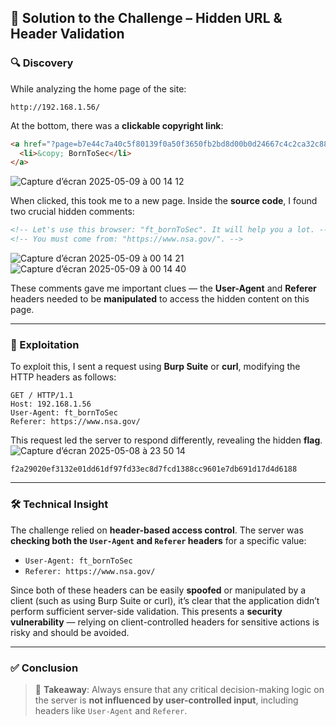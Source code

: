 ## 🧩 Solution to the Challenge – Hidden URL & Header Validation

### 🔍 Discovery

While analyzing the home page of the site:

```
http://192.168.1.56/
```

At the bottom, there was a **clickable copyright link**:

```html
<a href="?page=b7e44c7a40c5f80139f0a50f3650fb2bd8d00b0d24667c4c2ca32c88e13b758f">
  <li>&copy; BornToSec</li>
</a>
```

![Capture d’écran 2025-05-09 à 00 14 12](https://github.com/user-attachments/assets/ba035e5b-8e9d-41f6-849e-0c0e763e6cc8)


When clicked, this took me to a new page. Inside the **source code**, I found two crucial hidden comments:

```html
<!-- Let's use this browser: "ft_bornToSec". It will help you a lot. -->
<!-- You must come from: "https://www.nsa.gov/". -->
```

![Capture d’écran 2025-05-09 à 00 14 21](https://github.com/user-attachments/assets/37106dc7-7f4e-4eb1-887d-70cc36ca151d)
![Capture d’écran 2025-05-09 à 00 14 40](https://github.com/user-attachments/assets/c09f89ce-2176-49c9-821d-c8aac5833d71)


These comments gave me important clues — the **User-Agent** and **Referer** headers needed to be **manipulated** to access the hidden content on this page.

---

### 🧪 Exploitation

To exploit this, I sent a request using **Burp Suite** or **curl**, modifying the HTTP headers as follows:

```http
GET / HTTP/1.1
Host: 192.168.1.56
User-Agent: ft_bornToSec
Referer: https://www.nsa.gov/
```

This request led the server to respond differently, revealing the hidden **flag**.
![Capture d’écran 2025-05-08 à 23 50 14](https://github.com/user-attachments/assets/b0906464-7cdf-4934-8e9c-ebe316805f4e)

```f2a29020ef3132e01dd61df97fd33ec8d7fcd1388cc9601e7db691d17d4d6188```

---

### 🛠️ Technical Insight

The challenge relied on **header-based access control**. The server was **checking both the `User-Agent` and `Referer` headers** for a specific value:

* `User-Agent: ft_bornToSec`
* `Referer: https://www.nsa.gov/`

Since both of these headers can be easily **spoofed** or manipulated by a client (such as using Burp Suite or curl), it’s clear that the application didn’t perform sufficient server-side validation. This presents a **security vulnerability** — relying on client-controlled headers for sensitive actions is risky and should be avoided.

---

### ✅ Conclusion

> 🧠 **Takeaway**: Always ensure that any critical decision-making logic on the server is **not influenced by user-controlled input**, including headers like `User-Agent` and `Referer`.
